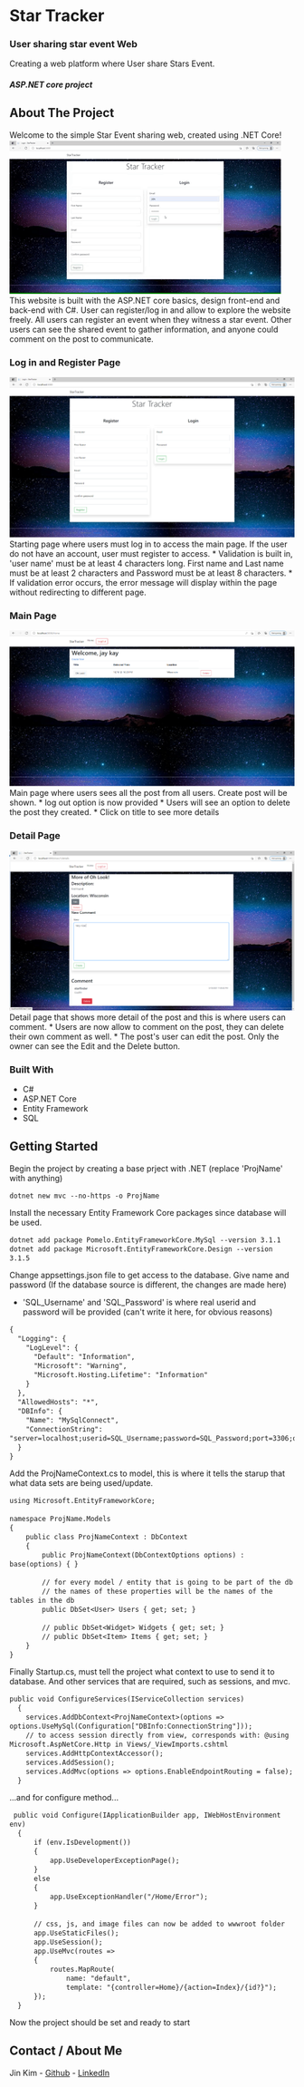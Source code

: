 # Star Tracker
### User sharing star event Web

Creating a web platform where User share Stars Event.

##### ASP.NET core project

## About The Project
Welcome to the simple Star Event sharing web, created using .NET Core!
<br>
<img src="./image/giphy.gif" alt="main page"/>
<br>
This website is built with the ASP.NET core basics, design front-end and back-end with C#. User can register/log in and allow to explore the website freely.
All users can register an event when they witness a star event. Other users can see the shared event to gather information, and anyone could comment on the post to communicate.

### Log in and Register Page
<img src="./image/Untitled.png" alt="main page"/>
Starting page where users must log in to access the main page. If the user do not have an account, user must register to access.
* Validation is built in, 'user name' must be at least 4 characters long. First name and Last name must be at least 2 characters and Password must be at least 8 characters.
* If validation error occurs, the error message will display within the page without redirecting to different page.

### Main Page
<img src="./image/Untitled1.png" alt="main page"/>
Main page where users sees all the post from all users. Create post will be shown.
* log out option is now provided
* Users will see an option to delete the post they created.
* Click on title to see more details

### Detail Page
<img src="./image/Untitled3.png" alt="main page"/>
Detail page that shows more detail of the post and this is where users can comment.
* Users are now allow to comment on the post, they can delete their own comment as well.
* The post's user can edit the post. Only the owner can see the Edit and the Delete button.

### Built With
- C#
- ASP.NET Core
- Entity Framework
- SQL

## Getting Started
Begin the project by creating a base prject with .NET (replace 'ProjName' with anything)
```
dotnet new mvc --no-https -o ProjName
```
Install the necessary Entity Framework Core packages since database will be used.
```
dotnet add package Pomelo.EntityFrameworkCore.MySql --version 3.1.1
dotnet add package Microsoft.EntityFrameworkCore.Design --version 3.1.5
```
Change appsettings.json file to get access to the database. Give name and password (If the database source is different, the changes are made here)
* 'SQL_Username' and 'SQL_Password' is where real userid and password will be provided (can't write it here, for obvious reasons)
```
{
  "Logging": {
    "LogLevel": {
      "Default": "Information",
      "Microsoft": "Warning",
      "Microsoft.Hosting.Lifetime": "Information"
    }
  },
  "AllowedHosts": "*",
  "DBInfo": {
    "Name": "MySqlConnect",
    "ConnectionString": "server=localhost;userid=SQL_Username;password=SQL_Password;port=3306;database=YOUR_DB_NAME;SslMode=None"
  }
}
```
Add the ProjNameContext.cs to model, this is where it tells the starup that what data sets are being used/update.
```
using Microsoft.EntityFrameworkCore;
 
namespace ProjName.Models
{
    public class ProjNameContext : DbContext
    {
        public ProjNameContext(DbContextOptions options) : base(options) { }
 
        // for every model / entity that is going to be part of the db
        // the names of these properties will be the names of the tables in the db
        public DbSet<User> Users { get; set; }
 
        // public DbSet<Widget> Widgets { get; set; }
        // public DbSet<Item> Items { get; set; }
    }
}
```
Finally Startup.cs, must tell the project what context to use to send it to database.
And other services that are required, such as sessions, and mvc.
```
public void ConfigureServices(IServiceCollection services)
  {
    services.AddDbContext<ProjNameContext>(options => options.UseMySql(Configuration["DBInfo:ConnectionString"]));
    // to access session directly from view, corresponds with: @using Microsoft.AspNetCore.Http in Views/_ViewImports.cshtml
    services.AddHttpContextAccessor();
    services.AddSession();
    services.AddMvc(options => options.EnableEndpointRouting = false);
  }
```
...and for configure method...
```
 public void Configure(IApplicationBuilder app, IWebHostEnvironment env)
  {
      if (env.IsDevelopment())
      {
          app.UseDeveloperExceptionPage();
      }
      else
      {
          app.UseExceptionHandler("/Home/Error");
      }
 
      // css, js, and image files can now be added to wwwroot folder
      app.UseStaticFiles();
      app.UseSession();
      app.UseMvc(routes =>
      {
          routes.MapRoute(
              name: "default",
              template: "{controller=Home}/{action=Index}/{id?}");
      });
  }
```
Now the project should be set and ready to start

## Contact / About Me
Jin Kim - [Github](https://github.com/kimjin-012) - [LinkedIn](https://www.linkedin.com/in/jin-kim-code/)
